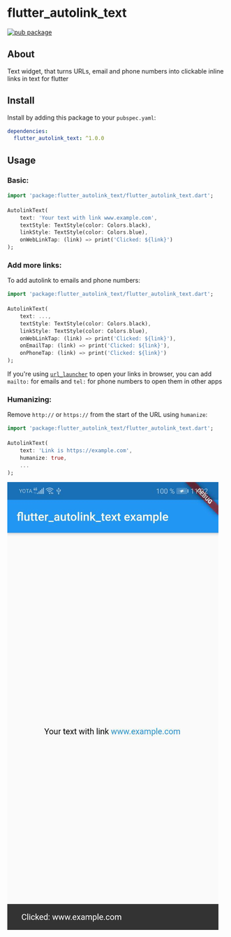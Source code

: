 # flutter_autolink_text

[![pub package](https://img.shields.io/pub/v/flutter_autolink_text.svg)](https://pub.dev/packages/flutter_autolink_text)

## About
Text widget, that turns URLs, email and phone numbers into clickable inline links in text for flutter

## Install

Install by adding this package to your `pubspec.yaml`:
```yaml
dependencies:
  flutter_autolink_text: ^1.0.0
```

## Usage
### Basic:
```dart
import 'package:flutter_autolink_text/flutter_autolink_text.dart';

AutolinkText(
	text: 'Your text with link www.example.com',
	textStyle: TextStyle(color: Colors.black),
	linkStyle: TextStyle(color: Colors.blue),
	onWebLinkTap: (link) => print('Clicked: ${link}')
);
```

### Add more links:
To add autolink to emails and phone numbers:
```dart
import 'package:flutter_autolink_text/flutter_autolink_text.dart';

AutolinkText(
	text: ...,
	textStyle: TextStyle(color: Colors.black),
	linkStyle: TextStyle(color: Colors.blue),
	onWebLinkTap: (link) => print('Clicked: ${link}'),
	onEmailTap: (link) => print('Clicked: ${link}'),
	onPhoneTap: (link) => print('Clicked: ${link}')
);
```

If you're using [`url_launcher`](https://pub.dev/packages/url_launcher) to open your links in browser, you can add `mailto:` for emails and `tel:` for phone numbers to open them in other apps

### Humanizing:
Remove `http://` or `https://` from the start of the URL using `humanize`:
```dart
import 'package:flutter_autolink_text/flutter_autolink_text.dart';

AutolinkText(
	text: 'Link is https://example.com',
	humanize: true,
	...
);
```

![](example.jpg)